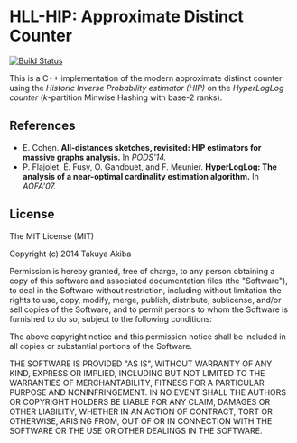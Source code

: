 HLL-HIP: Approximate Distinct Counter
========================================

[![Build Status](https://travis-ci.org/iwiwi/hip-hyperloglog.svg?branch=master)](https://travis-ci.org/iwiwi/hip-hyperloglog)

This is a C++ implementation of the modern approximate distinct counter using the *Historic Inverse Probability estimator (HIP)* on the *HyperLogLog counter* (*k*-partition Minwise Hashing with base-2 ranks).

## References
* E. Cohen. **All-distances sketches, revisited: HIP estimators for massive graphs analysis.** In *PODS'14.*
* P. Flajolet, É. Fusy, O. Gandouet, and F. Meunier. **HyperLogLog: The analysis of a near-optimal cardinality estimation algorithm.** In *AOFA'07.*

## License
The MIT License (MIT)

Copyright (c) 2014 Takuya Akiba

Permission is hereby granted, free of charge, to any person obtaining a copy
of this software and associated documentation files (the "Software"), to deal
in the Software without restriction, including without limitation the rights
to use, copy, modify, merge, publish, distribute, sublicense, and/or sell
copies of the Software, and to permit persons to whom the Software is
furnished to do so, subject to the following conditions:

The above copyright notice and this permission notice shall be included in all
copies or substantial portions of the Software.

THE SOFTWARE IS PROVIDED "AS IS", WITHOUT WARRANTY OF ANY KIND, EXPRESS OR
IMPLIED, INCLUDING BUT NOT LIMITED TO THE WARRANTIES OF MERCHANTABILITY,
FITNESS FOR A PARTICULAR PURPOSE AND NONINFRINGEMENT. IN NO EVENT SHALL THE
AUTHORS OR COPYRIGHT HOLDERS BE LIABLE FOR ANY CLAIM, DAMAGES OR OTHER
LIABILITY, WHETHER IN AN ACTION OF CONTRACT, TORT OR OTHERWISE, ARISING FROM,
OUT OF OR IN CONNECTION WITH THE SOFTWARE OR THE USE OR OTHER DEALINGS IN THE
SOFTWARE.
